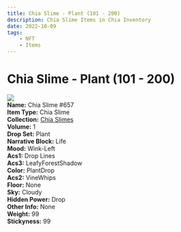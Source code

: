```yaml
---
title: Chia Slime - Plant (101 - 200)
description: Chia Slime Items in Chia Inventory
date: 2022-10-09
tags:
    - NFT
    - Items
---
```


# Chia Slime - Plant (101 - 200)
<div class="item_thumbnail">
<img loading="lazy" src="https://chiaslimes.s3.us-west-1.amazonaws.com/plant/build/images/657.png"><br/>
<div><strong>Name:</strong> Chia Slime #657</div>
<div><strong>Item Type:</strong> Chia Slime</div>
<div><strong>Collection:</strong> <a href="https://www.spacescan.io/xch/nft/collection/col19z8k90wfezt55jj2zm526yzmk8dq0fcyqamzmtqv7hv4wkafhnjsp8fsz2">Chia Slimes</a></div>
<div><strong>Volume:</strong> 1</div>
<div><strong>Drop Set:</strong> Plant</div>
<div><strong>Narrative Block:</strong> Life</div>
<div><strong>Mood:</strong> Wink-Left</div>
<div><strong>Acs1:</strong> Drop Lines</div>
<div><strong>Acs3:</strong> LeafyForestShadow</div>
<div><strong>Color:</strong> PlantDrop</div>
<div><strong>Acs2:</strong> VineWhips</div>
<div><strong>Floor:</strong> None</div>
<div><strong>Sky:</strong> Cloudy</div>
<div><strong>Hidden Power:</strong> Drop</div>
<div><strong>Other Info:</strong> None</div>
<div><strong>Weight:</strong> 99</div>
<div><strong>Stickyness:</strong> 99</div>
</div>

